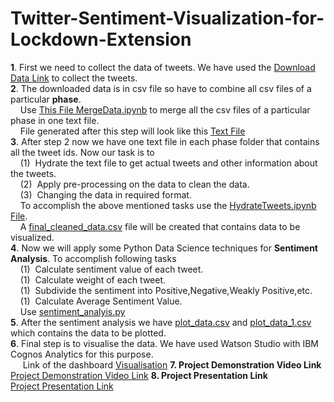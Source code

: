 # Twitter-Sentiment-Visualization-for-Lockdown-Extension
**1**. First we need to collect the data of tweets. We have used the [Download Data Link](https://ieee-dataport.org/open-access/coronavirus-covid-19-tweets-dataset) to collect the tweets.</br>
**2**. The downloaded data is in csv file so have to combine all csv files of a particular **phase**.</br>
        &nbsp;&nbsp;&nbsp;&nbsp;Use [This File MergeData.ipynb](MergeData.ipynb) to merge all the csv files of a particular phase in one text file.</br>
        &nbsp;&nbsp;&nbsp;&nbsp;File generated after this step will look like this [Text File](final-phase4.txt)</br>
**3**. After step 2 now we have one text file in each phase folder that contains all the tweet ids. Now our task is to</br>
        &nbsp;&nbsp;&nbsp;&nbsp;(1)&nbsp; Hydrate the text file to get actual tweets and other information about the tweets.</br>
        &nbsp;&nbsp;&nbsp;&nbsp;(2)&nbsp; Apply pre-processing on the data to clean the data.</br>
        &nbsp;&nbsp;&nbsp;&nbsp;(3)&nbsp; Changing the data in required format.</br>
        &nbsp;&nbsp;&nbsp;&nbsp;To accomplish the above mentioned tasks use the [HydrateTweets.ipynb File](HydrateTweets.ipynb).</br>
        &nbsp;&nbsp;&nbsp;&nbsp;A [final_cleaned_data.csv](final_cleaned_data.csv) file will be created that contains data to be visualized.</br>
**4**. Now we will apply some Python Data Science techniques for **Sentiment Analysis**. To accomplish following tasks</br>
        &nbsp;&nbsp;&nbsp;&nbsp;(1)&nbsp; Calculate sentiment value of each tweet.</br>
        &nbsp;&nbsp;&nbsp;&nbsp;(1)&nbsp; Calculate weight of each tweet.</br>
        &nbsp;&nbsp;&nbsp;&nbsp;(1)&nbsp; Subdivide the sentiment into Positive,Negative,Weakly Positive,etc.</br>
        &nbsp;&nbsp;&nbsp;&nbsp;(1)&nbsp; Calculate Average Sentiment Value.</br>
        &nbsp;&nbsp;&nbsp;&nbsp;Use [sentiment_analyis.py](sentiment_analysis.py)</br>
**5**. After the sentiment analysis we have [plot_data.csv](plot_data.csv) and [plot_data_1.csv](plot_data_1.csv) which contains the data to be plotted.</br>
**6**. Final step is to visualise the data. We have used Watson Studio with IBM Cognos Analytics for this purpose. </br>
        &nbsp;&nbsp;&nbsp;&nbsp; Link of the dashboard [Visualisation](https://dataplatform.cloud.ibm.com/dashboards/1eae785d-7db1-4a2f-b6b2-b42ac2cce86a/view/7915f71f38b7349171e9e6e4079f2a527b347709b3bb8106d6807b490d637297a96017c0c82d1e5dde120d36fbe8135cce)
**7. Project Demonstration Video Link** </br>
        [Project Demonstration Video Link](https://drive.google.com/file/d/1XthX3jlfn_9JYLKwouitBnqoRLYNgg23/view?usp=sharing)
**8. Project Presentation Link**</br>
        [Project Presentation Link](https://docs.google.com/presentation/d/1bq76E2imH3IxaEDFngha5Ouioz5f3n6RWw7R2Th2X8k/edit?usp=sharing)
